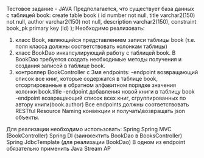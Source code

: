 Тестовое задание - JAVA
Предполагается, что существует база данных с таблицей book:
create table book (
id number not null,
title varchar2(150) not null,
author varchar2(150) not null,
description varchar2(150),
constraint book_pk primary key (id)
);
Необходимо реализовать:
1. класс Book, являющийся представлением записи таблицы book (т.е. поля класса должны
соответствовать колонкам таблицы)
2. класс BookDao инкапсулирующий работу с таблицей book. В BookDao требуется создать
необходимые методы получения и создания записей в таблице book.
3. контроллер BookController с 3мя endpoints:
-endpoint возвращающий список все книг, которые содержатся в таблице book,
отсортированные в обратном алфавитном порядке значения колонки book.title
-endpoint добавления новой книги в таблицу book
-endpoint возвращающий список всех книг, сгруппированных по автору книги(book.author)
Все endpoints должны соответствовать RESTful Resource Naming конвекции и
получать\возвращать json объекты.

Для реализации необходимо использовать:
Spring
Spring MVC (BookController)
Spring DI (заинжектить BookDao в BooksController)
Spring JdbcTemplate (для реализации BookDao)
В одном из endpoint обязательно применить Java Stream AP

